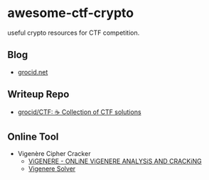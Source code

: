 # awesome-ctf-crypto
useful crypto resources for CTF competition.

## Blog

+ [grocid.net](https://grocid.net/)

## Writeup Repo

+ [grocid/CTF: ☕️ Collection of CTF solutions](https://github.com/grocid/CTF)


## Online Tool

+ Vigenère Cipher Cracker
  + [ViGENERE - ONLiNE ViGENERE ANALYSiS AND CRACKiNG](https://f00l.de/hacking/vigenere.php)
  + [Vigenere Solver](https://www.guballa.de/vigenere-solver)
